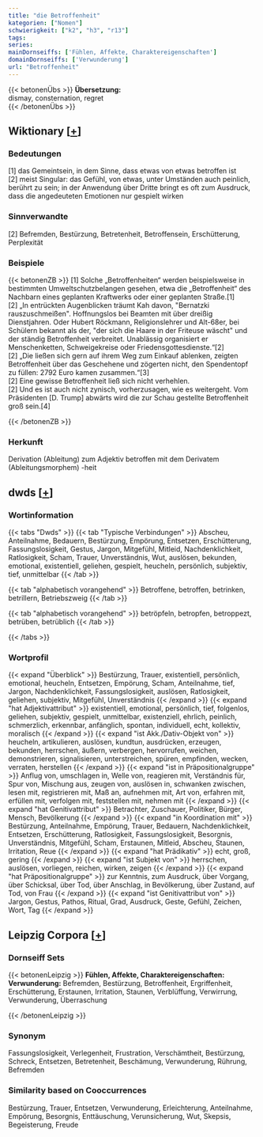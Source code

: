 ```yaml
---
title: "die Betroffenheit"
kategorien: ["Nomen"]
schwierigkeit: ["k2", "h3", "r13"]
tags:
series:
mainDornseiffs: ['Fühlen, Affekte, Charaktereigenschaften']
domainDornseiffs: ['Verwunderung']
url: "Betroffenheit"
---
```


{{< betonenÜbs >}}
**Übersetzung:**  
dismay, consternation, regret  
{{< /betonenÜbs >}}

## Wiktionary [[+](https://de.wiktionary.org/wiki/Betroffenheit)]

### Bedeutungen
[1] das Gemeintsein, in dem Sinne, dass etwas von etwas betroffen ist  
[2] meist Singular: das Gefühl, von etwas, unter Umständen auch peinlich, berührt zu sein; in der Anwendung über Dritte bringt es oft zum Ausdruck, dass die angedeuteten Emotionen nur gespielt wirken  

### Sinnverwandte
[2] Befremden, Bestürzung, Betretenheit, Betroffensein, Erschütterung, Perplexität  

### Beispiele
{{< betonenZB >}}
[1] Solche „Betroffenheiten“ werden beispielsweise in bestimmten Umweltschutzbelangen gesehen, etwa die „Betroffenheit“ des Nachbarn eines geplanten Kraftwerks oder einer geplanten Straße.[1]  
[2] „In entrückten Augenblicken träumt Kah davon, "Bernatzki rauszuschmeißen". Hoffnungslos bei Beamten mit über dreißig Dienstjahren. Oder Hubert Röckmann, Religionslehrer und Alt-68er, bei Schülern bekannt als der, "der sich die Haare in der Friteuse wäscht" und der ständig Betroffenheit verbreitet. Unablässig organisiert er Menschenketten, Schweigekreise oder Friedensgottesdienste.“[2]  
[2] „Die ließen sich gern auf ihrem Weg zum Einkauf ablenken, zeigten Betroffenheit über das Geschehene und zögerten nicht, den Spendentopf zu füllen: 2792 Euro kamen zusammen.“[3]  
[2] Eine gewisse Betroffenheit ließ sich nicht verhehlen.  
[2] Und es ist auch nicht zynisch, vorherzusagen, wie es weitergeht. Vom Präsidenten [D. Trump] abwärts wird die zur Schau gestellte Betroffenheit groß sein.[4]  

{{< /betonenZB >}}
### Herkunft
Derivation (Ableitung) zum Adjektiv betroffen mit dem Derivatem (Ableitungsmorphem) -heit  



## dwds [[+](https://www.dwds.de/wb/Betroffenheit)]

### Wortinformation
{{< tabs "Dwds" >}}
{{< tab "Typische Verbindungen" >}}
Abscheu, Anteilnahme, Bedauern, Bestürzung, Empörung, Entsetzen, Erschütterung, Fassungslosigkeit, Gestus, Jargon, Mitgefühl, Mitleid, Nachdenklichkeit, Ratlosigkeit, Scham, Trauer, Unverständnis, Wut, auslösen, bekunden, emotional, existentiell, geliehen, gespielt, heucheln, persönlich, subjektiv, tief, unmittelbar
{{< /tab >}}

{{< tab "alphabetisch vorangehend" >}}
Betroffene, betroffen, betrinken, betrillern, Betriebszweig
{{< /tab >}}

{{< tab "alphabetisch vorangehend" >}}
betröpfeln, betropfen, betroppezt, betrüben, betrüblich
{{< /tab >}}

{{< /tabs >}}

### Wortprofil
{{< expand "Überblick" >}} Bestürzung, Trauer, existentiell, persönlich, emotional, heucheln, Entsetzen, Empörung, Scham, Anteilnahme, tief, Jargon, Nachdenklichkeit, Fassungslosigkeit, auslösen, Ratlosigkeit, geliehen, subjektiv, Mitgefühl, Unverständnis {{< /expand >}}
{{< expand "hat Adjektivattribut" >}} existentiell, emotional, persönlich, tief, folgenlos, geliehen, subjektiv, gespielt, unmittelbar, existenziell, ehrlich, peinlich, schmerzlich, erkennbar, anfänglich, spontan, individuell, echt, kollektiv, moralisch {{< /expand >}}
{{< expand "ist Akk./Dativ-Objekt von" >}} heucheln, artikulieren, auslösen, kundtun, ausdrücken, erzeugen, bekunden, herrschen, äußern, verbergen, hervorrufen, weichen, demonstrieren, signalisieren, unterstreichen, spüren, empfinden, wecken, verraten, herstellen {{< /expand >}}
{{< expand "ist in Präpositionalgruppe" >}} Anflug von, umschlagen in, Welle von, reagieren mit, Verständnis für, Spur von, Mischung aus, zeugen von, auslösen in, schwanken zwischen, lesen mit, registrieren mit, Maß an, aufnehmen mit, Art von, erfahren mit, erfüllen mit, verfolgen mit, feststellen mit, nehmen mit {{< /expand >}}
{{< expand "hat Genitivattribut" >}} Betrachter, Zuschauer, Politiker, Bürger, Mensch, Bevölkerung {{< /expand >}}
{{< expand "in Koordination mit" >}} Bestürzung, Anteilnahme, Empörung, Trauer, Bedauern, Nachdenklichkeit, Entsetzen, Erschütterung, Ratlosigkeit, Fassungslosigkeit, Besorgnis, Unverständnis, Mitgefühl, Scham, Erstaunen, Mitleid, Abscheu, Staunen, Irritation, Reue {{< /expand >}}
{{< expand "hat Prädikativ" >}} echt, groß, gering {{< /expand >}}
{{< expand "ist Subjekt von" >}} herrschen, auslösen, vorliegen, reichen, wirken, zeigen {{< /expand >}}
{{< expand "hat Präpositionalgruppe" >}} zur Kenntnis, zum Ausdruck, über Vorgang, über Schicksal, über Tod, über Anschlag, in Bevölkerung, über Zustand, auf Tod, von Frau {{< /expand >}}
{{< expand "ist Genitivattribut von" >}} Jargon, Gestus, Pathos, Ritual, Grad, Ausdruck, Geste, Gefühl, Zeichen, Wort, Tag {{< /expand >}}

## Leipzig Corpora [[+](https://corpora.uni-leipzig.de/en/res?word=Betroffenheit&corpusId=deu_newscrawl-public_2018)]

### Dornseiff Sets
{{< betonenLeipzig >}}
**Fühlen, Affekte, Charaktereigenschaften:**  
**Verwunderung:** Befremden, Bestürzung, Betroffenheit, Ergriffenheit, Erschütterung, Erstaunen, Irritation, Staunen, Verblüffung, Verwirrung, Verwunderung, Überraschung  

{{< /betonenLeipzig >}}

### Synonym
Fassungslosigkeit, Verlegenheit, Frustration, Verschämtheit, Bestürzung, Schreck, Entsetzen, Betretenheit, Beschämung, Verwunderung, Rührung, Befremden


### Similarity based on Cooccurrences
Bestürzung, Trauer, Entsetzen, Verwunderung, Erleichterung, Anteilnahme, Empörung, Besorgnis, Enttäuschung, Verunsicherung, Wut, Skepsis, Begeisterung, Freude

